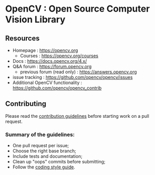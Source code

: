 # OpenCV : Open Source Computer Vision Library

## Resources<br>
*   Homepage : https://opencv.org<br>
    *   Courses : https://opencv.org/courses<br>
*   Docs : https://docs.opencv.org/4.x/
*   Q&A forum : https://forum.opencv.org
    *   previous forum (read only) : https://answers.opencv.org
*   issue tracking : https://github.com/opencv/opencv/issues
*   Additional OpenCV functionality : https://github.com/opencv/opencv_contrib

## Contributing<br>
Please read the [contribution guidelines]() before starting work on a pull request.

### Summary of the guidelines:<br>
*   One pull request per issue;
*   Choose the right base branch;
*   Include tests and documentation;
*   Clean up "oops" commits before submitting;
*   Follow the [coding style guide]().